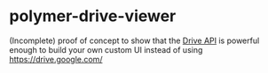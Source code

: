 polymer-drive-viewer
====================

(Incomplete) proof of concept to show that the [Drive API](https://developers.google.com/drive/) is powerful enough to build your own custom UI instead of using https://drive.google.com/
